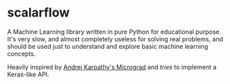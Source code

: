 # scalarflow

A Machine Learning library written in pure Python for educational purpose. It's very slow,
and almost completely useless for solving real problems, and should be used just to
understand and explore basic machine learning concepts.

Heavily inspired by [Andrej Karpathy's Micrograd](https://github.com/karpathy/micrograd) and
_tries_ to implement a Keras-like API.
